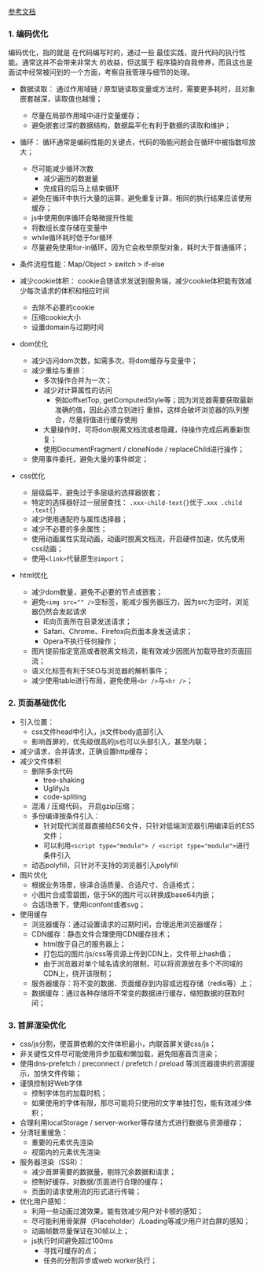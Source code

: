 [参考文档](https://juejin.im/post/5cc26dfef265da037b611738#heading-8)

### 1. 编码优化
编码优化，指的就是 在代码编写时的，通过一些 最佳实践，提升代码的执行性能。通常这并不会带来非常大
的收益，但这属于 程序猿的自我修养，而且这也是面试中经常被问到的一个方面，考察自我管理与细节的处理。

- 数据读取：
    通过作用域链 / 原型链读取变量或方法时，需要更多耗时，且对象嵌套越深，读取值也越慢；
    - 尽量在局部作用域中进行变量缓存；
    - 避免嵌套过深的数据结构，数据扁平化有利于数据的读取和维护；

- 循环：
    循环通常是编码性能的关键点，代码的吸能问题会在循环中被指数呗放大；
    - 尽可能减少循环次数
        - 减少遍历的数据量
        - 完成目的后马上结束循环
    - 避免在循环中执行大量的运算，避免重复计算，相同的执行结果应该使用缓存；
    - js中使用倒序循环会略微提升性能
    - 将数组长度存储在变量中
    - while循环耗时低于for循环
    - 尽量避免使用for-in循环，因为它会枚举原型对象，耗时大于普通循环；

- 条件流程性能：Map/Object > switch > if-else

- 减少cookie体积：
    cookie会随请求发送到服务端，减少cookie体积能有效减少每次请求的体积和相应时间
    - 去除不必要的cookie
    - 压缩cookie大小
    - 设置domain与过期时间
  
- dom优化
    - 减少访问dom次数，如需多次，将dom缓存与变量中；
    - 减少重绘与重排：
        - 多次操作合并为一次；
        - 减少对计算属性的访问
            - 例如offsetTop, getComputedStyle等；因为浏览器需要获取最新准确的值，因此必须立刻进行
            重排，这样会破坏浏览器的队列整合，尽量将值进行缓存使用
        - 大量操作时，可将dom脱离文档流或者隐藏，待操作完成后再重新恢复；
        - 使用DocumentFragment / cloneNode / replaceChild进行操作；
    - 使用事件委托，避免大量的事件绑定；

- css优化
    - 层级扁平，避免过于多层级的选择器嵌套；
    - 特定的选择器好过一层层查找： `.xxx-child-text{}`优于`.xxx .child .text{}`
    - 减少使用通配符与属性选择器；
    - 减少不必要的多余属性；
    - 使用动画属性实现动画，动画时脱离文档流，开启硬件加速，优先使用css动画；
    - 使用`<link>`代替原生`@import`；

- html优化
    - 减少dom数量，避免不必要的节点或嵌套；
    - 避免`<img src="" />`空标签，能减少服务器压力，因为src为空时，浏览器仍然会发起请求
        - IE向页面所在目录发送请求；
        - Safari、Chrome、Firefox向页面本身发送请求；
        - Opera不执行任何操作；
    - 图片提前指定宽高或者脱离文档流，能有效减少因图片加载导致的页面回流；
    - 语义化标签有利于SEO与浏览器的解析事件；
    - 减少使用table进行布局，避免使用`<br />`与`<hr />`；
    
### 2. 页面基础优化
- 引入位置：
    - css文件head中引入，js文件body底部引入
    - 影响首屏的，优先级很高的js也可以头部引入，甚至内联；
- 减少请求，合并请求，正确设置http缓存；
- 减少文件体积
    - 删除多余代码
        - tree-shaking
        - UglifyJs
        - code-spliting
    - 混淆 / 压缩代码， 开启gzip压缩；
    - 多份编译按条件引入：
        - 针对现代浏览器直接给ES6文件，只针对低端浏览器引用编译后的ES5文件；
        - 可以利用`<script type="module"> / <script type="module">`进行条件引入
    - 动态polyfill，只针对不支持的浏览器引入polyfill
- 图片优化
    - 根据业务场景，徐泽合适质量、合适尺寸、合适格式；
    - 小图片合成雪碧图，低于5K的图片可以转换成base64内嵌；
    - 合适场景下，使用iconfont或者svg；
- 使用缓存
    - 浏览器缓存：通过设置请求的过期时间，合理运用浏览器缓存；
    - CDN缓存：静态文件合理使用CDN缓存技术；
        - html放于自己的服务器上；
        - 打包后的图片/js/css等资源上传到CDN上，文件带上hash值；
        - 由于浏览器对单个域名请求的限制，可以将资源放在多个不同域的CDN上，绕开该限制；
    - 服务器缓存：将不变的数据、页面缓存到内容或远程存储（redis等）上；
    - 数据缓存：通过各种存储将不常变的数据进行缓存，缩短数据的获取时间；

### 3. 首屏渲染优化
- css/js分割，使首屏依赖的文件体积最小，内联首屏关键css/js；
- 非关键性文件尽可能使用异步加载和懒加载，避免阻塞首页渲染；
- 使用dns-prefetch / preconnect / prefetch / preload 等浏览器提供的资源提示，加快文件传输；
- 谨慎控制好Web字体
    - 控制字体包的加载时机；
    - 如果使用的字体有限，那尽可能将只使用的文字单独打包，能有效减少体积；
- 合理利用localStorage / server-worker等存储方式进行数据与资源缓存；
- 分清轻重缓急：
    - 重要的元素优先渲染
    - 视窗内的元素优先渲染
- 服务器渲染（SSR）：
    - 减少首屏需要的数据量，剔除冗余数据和请求；
    - 控制好缓存，对数据/页面进行合理的缓存；
    - 页面的请求使用流的形式进行传输；
- 优化用户感知：
    - 利用一些动画过渡效果，能有效减少用户对卡顿的感知；
    - 尽可能利用骨架屏（Placeholder）/Loading等减少用户对白屏的感知；
    - 动画帧数尽量保证在30帧以上；
    - js执行时间避免超过100ms
        - 寻找可缓存的点；
        - 任务的分割异步或web worker执行；
